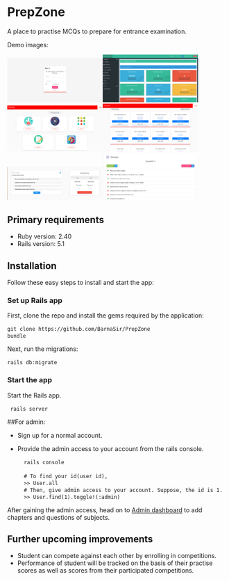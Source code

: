 # PrepZone

A place to practise MCQs to prepare for entrance examination.

Demo images:

<img src="https://raw.githubusercontent.com/BarnaSir/PrepZone/master/site-images/login.png" width="220"><img src="https://raw.githubusercontent.com/BarnaSir/PrepZone/master/site-images/admin-dashboard.png" width="220"><img src="https://raw.githubusercontent.com/BarnaSir/PrepZone/master/site-images/user_dashboard.png" width="220"><img src="https://raw.githubusercontent.com/BarnaSir/PrepZone/master/site-images/lorem-chapters.png" width="220"><img src="https://raw.githubusercontent.com/BarnaSir/PrepZone/master/site-images/practise-area.png" width="220"><img src="https://raw.githubusercontent.com/BarnaSir/PrepZone/master/site-images/review-practise.png" width="220">     

## Primary requirements
* Ruby version:  2.40
* Rails version: 5.1

## Installation

Follow these easy steps to install and start the app:

### Set up Rails app

First, clone the repo and install the gems required by the application:
    
    git clone https://github.com/BarnaSir/PrepZone
    bundle

Next, run the migrations:

	rails db:migrate


### Start the app

Start the Rails app.

     rails server
     
##For admin:

* Sign up for a normal account.
* Provide the admin access to your account from the rails console.
    
        rails console
        
        # To find your id(user id), 
        >> User.all
        # Then, give admin access to your account. Suppose, the id is 1.
        >> User.find(1).toggle!(:admin)
        
After gaining the admin access, head on to [Admin dashboard](localhost:3000/admin) to add chapters and questions of subjects.

## Further upcoming improvements

* Student can compete against each other by enrolling in competitions.
* Performance of student will be tracked on the basis of their practise scores as well as scores from their participated competitions.